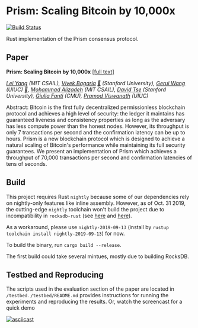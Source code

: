 # Prism: Scaling Bitcoin by 10,000x

[![Build Status](https://travis-ci.com/yangl1996/prism-rust.svg?token=HUqJJ7ZuGW1FW5vCJpjM&branch=master)](https://travis-ci.com/yangl1996/prism-rust)

Rust implementation of the Prism consensus protocol.

## Paper

__Prism: Scaling Bitcoin by 10,000x__ [\[full text\]](https://arxiv.org/pdf/1909.11261.pdf)

_[Lei Yang](http://leiy.me) (MIT CSAIL), [Vivek Bagaria](https://www.linkedin.com/in/vivek-bagaria-7a833637/) [📧](mailto:vbagaria@stanford.edu) (Stanford University), [Gerui Wang](https://www.linkedin.com/in/gerui-wang-495736a3/) (UIUC) [📧](mailto:geruiw2@illinois.edu), [Mohammad Alizadeh](http://people.csail.mit.edu/alizadeh/) (MIT CSAIL), [David Tse](https://tselab.stanford.edu/people/principal-investigator/david-tse/) (Stanford University), [Giulia Fanti](https://www.andrew.cmu.edu/user/gfanti/) (CMU), [Pramod Viswanath](http://pramodv.ece.illinois.edu) (UIUC)_

Abstract: Bitcoin is the first fully decentralized permissionless blockchain protocol and achieves a high level of security: the ledger it maintains has guaranteed liveness and consistency properties as long as the adversary has less compute power than the honest nodes. However, its throughput is only 7 transactions per second and the confirmation latency can be up to hours. Prism is a new blockchain protocol which is designed to achieve a natural scaling of Bitcoin's performance while maintaining its full security guarantees. We present an implementation of Prism which achieves a throughput of 70,000 transactions per second and confirmation latencies of tens of seconds.

## Build

This project requires Rust `nightly` because some of our dependencies rely on nightly-only features like inline assembly. However, as of Oct. 31 2019, the cutting-edge `nightly` toolchain won't build the project due to incompatibility in `rocksdb-rust` (see [here](https://github.com/rust-rocksdb/rust-rocksdb/issues/335) and [here](https://github.com/rust-rocksdb/rust-rocksdb/issues/341)).

As a workaround, please use `nightly-2019-09-13` (install by `rustup toolchain install nightly-2019-09-13`) for now.

To build the binary, run `cargo build --release`.

The first build could take several mintues, mostly due to building RocksDB.

## Testbed and Reproducing

The scripts used in the evaluation section of the paper are located in `/testbed`. `/testbed/README.md` provides instructions for running the experiments and reproducing the results. Or, watch the screencast for a quick demo

[![asciicast](https://asciinema.org/a/YGz4dIkfKz4DrHLtVIGSfpmly.svg)](https://asciinema.org/a/YGz4dIkfKz4DrHLtVIGSfpmly)

